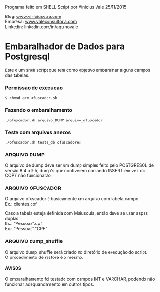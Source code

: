Programa feito em SHELL Script por Vinicius Vale 25/11/2015

Blog: www.viniciusvale.com <br/> 
Empresa: www.valeconsultoria.com <br />
Linkedin: linkedin.com/in/aquinovale

# Embaralhador de Dados para Postgresql
Este é um shell script que tem como objetivo embaralhar alguns campos das tabelas.


### Permissao de execucao
```
$ chmod a+x ofuscador.sh
```

### Fazendo o embaralhamento
```
./ofuscador.sh arquivo_DUMP arquivo_ofuscador
```

### Teste com arquivos anexos
```
./ofuscador.sh teste_db ofuscadores
```


### ARQUIVO DUMP
O arquivo de dump deve ser um dump simples feito pelo POSTGRESQL de versão 8.4 a 9.5, 
dump's que contiverem comando INSERT em vez do COPY não funcionarão


### ARQUIVO OFUSCADOR
O arquivo ofuscador é basicamente um arquivo com tabela.campo <br/>
Ex.: clientes.cpf <br/>

Caso a tabela esteja definida com Maiuscula, então deve se usar aspas duplas <br/>
Ex.: "Pessoas".cpf <br/>
Ex.: "Pessoas"."CPF" <br/>


### ARQUIVO dump_shuffle
O arquivo dump_shuffle será criado no diretório de execução do script.<br/>
O procedimento de restore é o mesmo.


#### AVISOS
O embaralhamento foi testado com campos INT e VARCHAR, podendo não funcionar adequandamento em outros tipos.


















